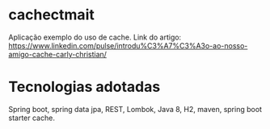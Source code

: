 # cachectmait
Aplicação exemplo do uso de cache.
Link do artigo: https://www.linkedin.com/pulse/introdu%C3%A7%C3%A3o-ao-nosso-amigo-cache-carly-christian/

# Tecnologias adotadas

Spring boot, spring data jpa, REST, Lombok, Java 8, H2, maven, spring boot starter cache.

